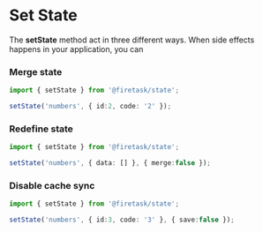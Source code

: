 # Set State

The **setState** method act in three different ways. When side effects happens in your application, you can

### Merge state

```typescript
import { setState } from '@firetask/state';

setState('numbers', { id:2, code: '2' });
```

### Redefine state

```typescript
import { setState } from '@firetask/state';

setState('numbers', { data: [] }, { merge:false });
```

### Disable cache sync

```typescript
import { setState } from '@firetask/state';

setState('numbers', { id:3, code: '3' }, { save:false });
```



